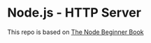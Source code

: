 # Node.js - HTTP Server 

This repo is based on [The Node Beginner Book](http://www.nodebeginner.org/#javascript-and-nodejs)

